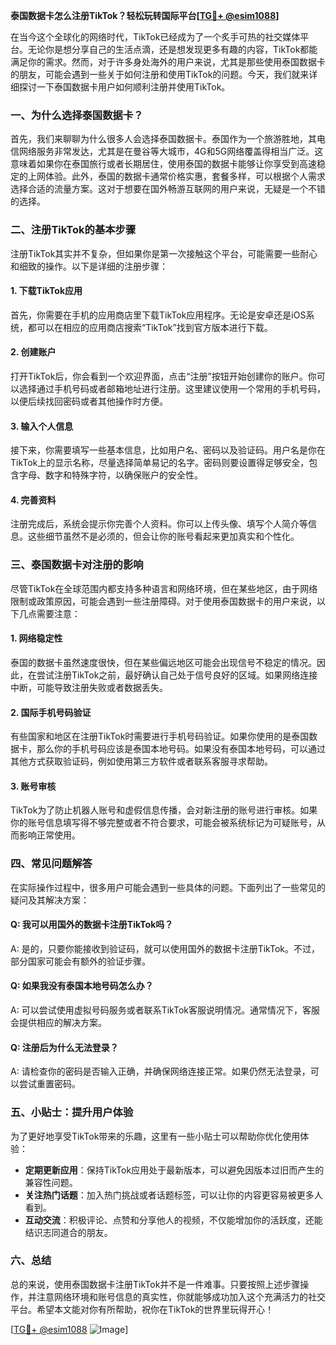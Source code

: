 **泰国数据卡怎么注册TikTok？轻松玩转国际平台[[TG💪+ @esim1088](https://t.me/s/esim1088)]**

在当今这个全球化的网络时代，TikTok已经成为了一个炙手可热的社交媒体平台。无论你是想分享自己的生活点滴，还是想发现更多有趣的内容，TikTok都能满足你的需求。然而，对于许多身处海外的用户来说，尤其是那些使用泰国数据卡的朋友，可能会遇到一些关于如何注册和使用TikTok的问题。今天，我们就来详细探讨一下泰国数据卡用户如何顺利注册并使用TikTok。

### 一、为什么选择泰国数据卡？

首先，我们来聊聊为什么很多人会选择泰国数据卡。泰国作为一个旅游胜地，其电信网络服务非常发达，尤其是在曼谷等大城市，4G和5G网络覆盖得相当广泛。这意味着如果你在泰国旅行或者长期居住，使用泰国的数据卡能够让你享受到高速稳定的上网体验。此外，泰国的数据卡通常价格实惠，套餐多样，可以根据个人需求选择合适的流量方案。这对于想要在国外畅游互联网的用户来说，无疑是一个不错的选择。

### 二、注册TikTok的基本步骤

注册TikTok其实并不复杂，但如果你是第一次接触这个平台，可能需要一些耐心和细致的操作。以下是详细的注册步骤：

#### 1. 下载TikTok应用

首先，你需要在手机的应用商店里下载TikTok应用程序。无论是安卓还是iOS系统，都可以在相应的应用商店搜索“TikTok”找到官方版本进行下载。

#### 2. 创建账户

打开TikTok后，你会看到一个欢迎界面，点击“注册”按钮开始创建你的账户。你可以选择通过手机号码或者邮箱地址进行注册。这里建议使用一个常用的手机号码，以便后续找回密码或者其他操作时方便。

#### 3. 输入个人信息

接下来，你需要填写一些基本信息，比如用户名、密码以及验证码。用户名是你在TikTok上的显示名称，尽量选择简单易记的名字。密码则要设置得足够安全，包含字母、数字和特殊字符，以确保账户的安全性。

#### 4. 完善资料

注册完成后，系统会提示你完善个人资料。你可以上传头像、填写个人简介等信息。这些细节虽然不是必须的，但会让你的账号看起来更加真实和个性化。

### 三、泰国数据卡对注册的影响

尽管TikTok在全球范围内都支持多种语言和网络环境，但在某些地区，由于网络限制或政策原因，可能会遇到一些注册障碍。对于使用泰国数据卡的用户来说，以下几点需要注意：

#### 1. 网络稳定性

泰国的数据卡虽然速度很快，但在某些偏远地区可能会出现信号不稳定的情况。因此，在尝试注册TikTok之前，最好确认自己处于信号良好的区域。如果网络连接中断，可能导致注册失败或者数据丢失。

#### 2. 国际手机号码验证

有些国家和地区在注册TikTok时需要进行手机号码验证。如果你使用的是泰国数据卡，那么你的手机号码应该是泰国本地号码。如果没有泰国本地号码，可以通过其他方式获取验证码，例如使用第三方软件或者联系客服寻求帮助。

#### 3. 账号审核

TikTok为了防止机器人账号和虚假信息传播，会对新注册的账号进行审核。如果你的账号信息填写得不够完整或者不符合要求，可能会被系统标记为可疑账号，从而影响正常使用。

### 四、常见问题解答

在实际操作过程中，很多用户可能会遇到一些具体的问题。下面列出了一些常见的疑问及其解决方案：

#### Q: 我可以用国外的数据卡注册TikTok吗？
A: 是的，只要你能接收到验证码，就可以使用国外的数据卡注册TikTok。不过，部分国家可能会有额外的验证步骤。

#### Q: 如果我没有泰国本地号码怎么办？
A: 可以尝试使用虚拟号码服务或者联系TikTok客服说明情况。通常情况下，客服会提供相应的解决方案。

#### Q: 注册后为什么无法登录？
A: 请检查你的密码是否输入正确，并确保网络连接正常。如果仍然无法登录，可以尝试重置密码。

### 五、小贴士：提升用户体验

为了更好地享受TikTok带来的乐趣，这里有一些小贴士可以帮助你优化使用体验：

- **定期更新应用**：保持TikTok应用处于最新版本，可以避免因版本过旧而产生的兼容性问题。
- **关注热门话题**：加入热门挑战或者话题标签，可以让你的内容更容易被更多人看到。
- **互动交流**：积极评论、点赞和分享他人的视频，不仅能增加你的活跃度，还能结识志同道合的朋友。

### 六、总结

总的来说，使用泰国数据卡注册TikTok并不是一件难事。只要按照上述步骤操作，并注意网络环境和账号信息的真实性，你就能够成功加入这个充满活力的社交平台。希望本文能对你有所帮助，祝你在TikTok的世界里玩得开心！

[[TG💪+ @esim1088](https://t.me/s/esim1088) ![Image](https://i.postimg.cc/4NQfJmqS/Snipaste-2025-05-13-00-14-12.png)]